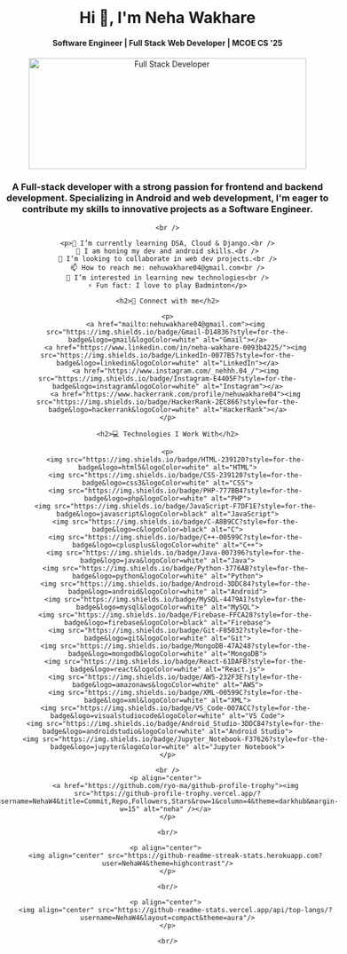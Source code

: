 
<!--<img src="https://i.ibb.co/JrqtVPd/github-header-image-1-2.png" width="1000" height="300" />-->
<!--<img src="http://www.fintech.co.th/wp-content/uploads/2018/08/Full-stack-Developer.png" width="500" height="200" />-->

<!DOCTYPE html>
<html lang="en">
<head>
    <meta charset="UTF-8">
    <meta name="viewport" content="width=device-width, initial-scale=1.0">
    <title>Profile</title>
    <style>
        body {
            display: flex;
            justify-content: center;
            align-items: center;
            height: 100vh;
            margin: 0;
            flex-direction: column;
        }
        .content {
            text-align: center;
        }
    </style>
</head>
<body>

<div class="content">
    <h1>Hi 👋, I'm Neha Wakhare</h1>
    <h4>Software Engineer | Full Stack Web Developer | MCOE CS '25 </h4>
    <img src="http://www.fintech.co.th/wp-content/uploads/2018/08/Full-stack-Developer.png" width="500" height="200" alt="Full Stack Developer" />
    <h3>A Full-stack developer with a strong passion for frontend and backend development. Specializing in Android and web development, I'm eager to contribute my skills to innovative projects as a Software Engineer.</h3>

    <br />

    <p>🌱 I’m currently learning DSA, Cloud & Django.<br />
    🔭 I am honing my dev and android skills.<br />
    👯 I’m looking to collaborate in web dev projects.<br />
    📫 How to reach me: nehuwakhare04@gmail.com<br />
    👀 I’m interested in learning new technologies<br />
    ⚡ Fun fact: I love to play Badminton</p>

    <h2>🤝 Connect with me</h2>

    <p>
        <a href="mailto:nehuwakhare04@gmail.com"><img src="https://img.shields.io/badge/Gmail-D14836?style=for-the-badge&logo=gmail&logoColor=white" alt="Gmail"></a>
        <a href="https://www.linkedin.com/in/neha-wakhare-0093b4225/"><img src="https://img.shields.io/badge/LinkedIn-0077B5?style=for-the-badge&logo=linkedin&logoColor=white" alt="LinkedIn"></a>
        <a href="https://www.instagram.com/_nehhh.04_/"><img src="https://img.shields.io/badge/Instagram-E4405F?style=for-the-badge&logo=instagram&logoColor=white" alt="Instagram"></a>
        <a href="https://www.hackerrank.com/profile/nehuwakhare04"><img src="https://img.shields.io/badge/HackerRank-2EC866?style=for-the-badge&logo=hackerrank&logoColor=white" alt="HackerRank"></a>
    </p>

    <h2>💻 Technologies I Work With</h2>

    <p>
        <img src="https://img.shields.io/badge/HTML-239120?style=for-the-badge&logo=html5&logoColor=white" alt="HTML">
        <img src="https://img.shields.io/badge/CSS-239120?style=for-the-badge&logo=css3&logoColor=white" alt="CSS">
        <img src="https://img.shields.io/badge/PHP-777BB4?style=for-the-badge&logo=php&logoColor=white" alt="PHP">
        <img src="https://img.shields.io/badge/JavaScript-F7DF1E?style=for-the-badge&logo=javascript&logoColor=black" alt="JavaScript">
        <img src="https://img.shields.io/badge/C-A8B9CC?style=for-the-badge&logo=c&logoColor=black" alt="C">
        <img src="https://img.shields.io/badge/C++-00599C?style=for-the-badge&logo=cplusplus&logoColor=white" alt="C++">
        <img src="https://img.shields.io/badge/Java-007396?style=for-the-badge&logo=java&logoColor=white" alt="Java">
        <img src="https://img.shields.io/badge/Python-3776AB?style=for-the-badge&logo=python&logoColor=white" alt="Python">
        <img src="https://img.shields.io/badge/Android-3DDC84?style=for-the-badge&logo=android&logoColor=white" alt="Android">
        <img src="https://img.shields.io/badge/MySQL-4479A1?style=for-the-badge&logo=mysql&logoColor=white" alt="MySQL">
        <img src="https://img.shields.io/badge/Firebase-FFCA28?style=for-the-badge&logo=firebase&logoColor=black" alt="Firebase">
        <img src="https://img.shields.io/badge/Git-F05032?style=for-the-badge&logo=git&logoColor=white" alt="Git">
        <img src="https://img.shields.io/badge/MongoDB-47A248?style=for-the-badge&logo=mongodb&logoColor=white" alt="MongoDB">
        <img src="https://img.shields.io/badge/React-61DAFB?style=for-the-badge&logo=react&logoColor=white" alt="React.js">
        <img src="https://img.shields.io/badge/AWS-232F3E?style=for-the-badge&logo=amazonaws&logoColor=white" alt="AWS">
        <img src="https://img.shields.io/badge/XML-00599C?style=for-the-badge&logo=xml&logoColor=white" alt="XML">
        <img src="https://img.shields.io/badge/VS_Code-007ACC?style=for-the-badge&logo=visualstudiocode&logoColor=white" alt="VS Code">
        <img src="https://img.shields.io/badge/Android_Studio-3DDC84?style=for-the-badge&logo=androidstudio&logoColor=white" alt="Android Studio">
        <img src="https://img.shields.io/badge/Jupyter_Notebook-F37626?style=for-the-badge&logo=jupyter&logoColor=white" alt="Jupyter Notebook">
    </p>

    <br />
    <p align="center"> 
        <a href="https://github.com/ryo-ma/github-profile-trophy"><img src="https://github-profile-trophy.vercel.app/?username=NehaW4&title=Commit,Repo,Followers,Stars&row=1&column=4&theme=darkhub&margin-w=15" alt="neha" /></a> 
    </p>

    <br/>

    <p align="center"> 
        <img align="center" src="https://github-readme-streak-stats.herokuapp.com?user=NehaW4&theme=highcontrast"/>
    </p>

    <br/>

    <p align="center"> 
        <img align="center" src="https://github-readme-stats.vercel.app/api/top-langs/?username=NehaW4&layout=compact&theme=aura"/>
    </p>

    <br/>
</div>

</body>
</html>


<!---
<br />
<p align="left"> <img src="https://komarev.com/ghpvc/?username=NehaW4&label=Profile%20views&color=0e75b6&style=flat" alt="Neha-4" /> </p>
-->
